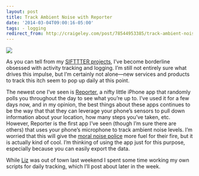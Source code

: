 ```yaml
---
layout: post 
title: Track Ambient Noise with Reporter 
date: '2014-03-04T09:00:16-05:00' 
tags: - logging 
redirect_from: http://craigeley.com/post/78544953385/track-ambient-noise-with-reporter 
---
```


![](http://d.pr/4M1Z+)

As you can tell from my [SIFTTTER projects](http://craigeley.com/tagged/sifttter), I’ve become borderline obsessed with activity tracking and logging. I’m still not entirely sure what drives this impulse, but I’m certainly not alone—new services and products to track this itch seem to pop up daily at this point.

The newest one I’ve seen is [Reporter](http://www.reporter-app.com/), a nifty little iPhone app that randomly polls you throughout the day to see what you’re up to. I’ve used it for a few days now, and in my opinion, the best things about these apps continues to be the way that that they can leverage your phone’s sensors to pull down information about your location, how many steps you’ve taken, etc. However, Reporter is the first app I’ve seen (though I’m sure there are others) that uses your phone’s microphone to track ambient noise levels. I’m worried that this will give the [moral noise police](http://craigeley.com/post/75482668793/after-seeing-this-new-film-trailer-im-pretty) more fuel for their fire, but it is actually kind of cool. I’m thinking of using the app just for this purpose, especially because you can easily export the data.

While [Liz](https://twitter.com/elizwyckoff) was out of town last weekend I spent some time working my own scripts for daily tracking, which I’ll post about later in the week.

